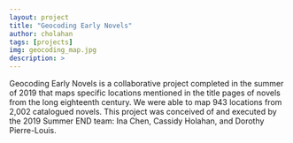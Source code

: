 ```yaml
---
layout: project
title: "Geocoding Early Novels"
author: cholahan
tags: [projects]
img: geocoding_map.jpg
description: >
---
```




Geocoding Early Novels is a collaborative project completed in the summer of 2019 that maps specific locations mentioned in the title pages of novels from the long eighteenth century. We were able to map 943 locations from 2,002 catalogued novels. This project was conceived of and executed by the 2019 Summer END team: Ina Chen, Cassidy Holahan, and Dorothy Pierre-Louis.
